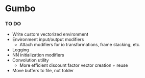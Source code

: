 # Gumbo

### TO DO
- Write custom vectorized environment
- Environment input/output modifiers
    - Attach modifiers for io transformations, frame stacking, etc.
- Logging
- NN initialization modifiers
- Convolution utility
    - More efficient discount factor vector creation + reuse
- Move buffers to file, not folder
